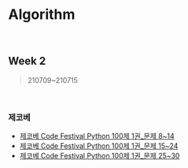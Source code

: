 # Algorithm

<br>


## Week 2
> 210709~210715

<br>

### 제코베

* [제코베 Code Festival Python 100제 1권_문제 8~14](https://pythontoomuchinformation.tistory.com/292)
* [제코베 Code Festival Python 100제 1권_문제 15~24](https://pythontoomuchinformation.tistory.com/294)
* [제코베 Code Festival Python 100제 1권_문제 25~30](https://pythontoomuchinformation.tistory.com/296)

